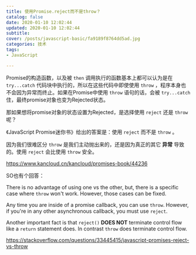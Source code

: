 ```yaml
---
title: 使用Promise.reject而不是throw？
catalog: false
date: 2020-01-10 12:02:44
updated: 2020-01-10 12:02:44
subtitle:
cover: /posts/javascript-basic/fa9189f8764dd5ad.jpg
categories: 技术
tags:
- JavaScript

---
```


Promise的构造函数，以及被 `then` 调用执行的函数基本上都可以认为是在 `try...catch` 代码块中执行的，所以在这些代码中即使使用 `throw` ，程序本身也不会因为异常而终止。如果在Promise中使用 `throw` 语句的话，会被 `try...catch` 住，最终promise对象也变为Rejected状态。

那如果想将promise对象的状态设置为Rejected，是选择使用 `reject` 还是 `throw` 呢？

《JavaScript Promise迷你书》给出的答案是：使用 `reject` 而不是 `throw` 。

<!--more--> 

因为我们很难区分 `throw` 是我们主动抛出来的，还是因为真正的其它 **异常** 导致的。使用 `reject` 会比使用 `throw` 安全。

https://www.kancloud.cn/kancloud/promises-book/44236

SO也有个回答：

There is no advantage of using one vs the other, but, there is a specific case where `throw` won't work. However, those cases can be fixed.

Any time you are inside of a promise callback, you can use `throw`. However, if you're in any other asynchronous callback, you must use `reject`.

Another important fact is that `reject()` **DOES NOT** terminate control flow like a `return` statement does. In contrast `throw` does terminate control flow.

https://stackoverflow.com/questions/33445415/javascript-promises-reject-vs-throw